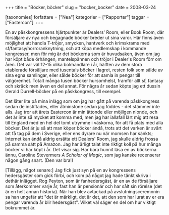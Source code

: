 +++
title = "Böcker, böcker"
slug = "bocker_bocker"
date = 2008-03-24

[taxonomies]
forfattare = ["Nea"]
kategorier = ["Rapporter"]
taggar = ["Eastercon"]
+++

En av påskkongressens hjärtpunkter är Dealers' Room, eller Book Room, där försäljare av nya och begagnade böcker breder ut sina varor. Här finns även möjlighet att handla T-tröjor, smycken, hantverk och krimskrams med sf/fantasy/horroranknytning, och att köpa medlemskap i kommande kongresser, men för mig är det böckerna som är huvudsaken, även om jag har köpt både örhängen, mantelspännen och tröjor i Dealer's Room förr om åren. Det var väl 12-15 olika bokhandlare i år, hälften av dem stora etablerade försäljare med tusentals böcker i lagret, resten folk som sålde av sina egna samlingar, eller sålde böcker för att samla in pengar till välgörenhet. Totalt många tusen böcker hursomhelst, framför allt sf, fantasy och skräck men även en del annat. För några år sedan köpte jag ett dussin Gerald Durrell-böcker på en påskkongress, till exempel.

Det låter lite på mina inlägg som om jag har gått på varenda påskkongress sedan de instiftades, eller åtminstone sedan jag föddes - det stämmer inte alls. Jag tror att årets Eastercon är min åttonde eller möjligen nionde, och det är inte så mycket att komma med, men jag har iallafall lärt mig att resa till England med en hel del tomt utrymme i väskorna, för att få plats med alla böcker. Det är ju så att man köper böcker ändå, trots att det varken är svårt att få tag på dem i Sverige, eller ens dyrare nu när momsen har sänkts; Internet kan ändå aldrig ersätta ett Dealers' Room, jag skulle aldrig frossa på samma sätt på Amazon. Jag har ärligt talat inte riktigt koll på hur många böcker vi har köpt i år. Det visar sig. Har bara hunnit läsa en av böckerna ännu, Caroline Stevermers <em>A Scholar of Magic</em>, som jag kanske recenserar någon gång snart. (Den var bra!)

[Tillägg, något senare:]
Jag fick just syn på en av kongressens hedersgäster som gick förbi, och kom på något jag hade tänkt skriva i dethär inlägget. Rog Peyton, som är fanhedersgäst, är en av de försäljare som återkommer varje år, fast han är pensionär och har sålt sin rörelse (det är en helt annan historia). När han blev avtackad på avslutningsceremonin sa han ungefär att "det är märkligt, det är det, att den som har lurat av er era pengar varenda år blir hedersgäst". Vilket väl säger en del om hur viktigt bokrummet är.
